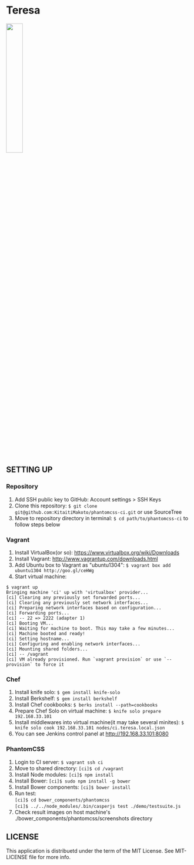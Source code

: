 Teresa
======

<img src="http://storage.canalblog.com/50/69/442947/23793929.jpg" width="30%">

SETTING UP
-----

### Repository

1. Add SSH public key to GitHub: Account settings > SSH Keys
2. Clone this repository: `$ git clone git@github.com:KitaitiMakoto/phantomcss-ci.git` or use SourceTree
3. Move to repository directory in terminal: `$ cd path/to/phantomcss-ci` to follow steps below

### Vagrant

1. Install VirtualBox(or so): https://www.virtualbox.org/wiki/Downloads
2. Install Vagrant: http://www.vagrantup.com/downloads.html
3. Add Ubuntu box to Vagrant as "ubuntu1304": `$ vagrant box add ubuntu1304 http://goo.gl/ceHWg`
4. Start virtual machine:

```
$ vagrant up
Bringing machine 'ci' up with 'virtualbox' provider...
[ci] Clearing any previously set forwarded ports...
[ci] Clearing any previously set network interfaces...
[ci] Preparing network interfaces based on configuration...
[ci] Forwarding ports...
[ci] -- 22 => 2222 (adapter 1)
[ci] Booting VM...
[ci] Waiting for machine to boot. This may take a few minutes...
[ci] Machine booted and ready!
[ci] Setting hostname...
[ci] Configuring and enabling network interfaces...
[ci] Mounting shared folders...
[ci] -- /vagrant
[ci] VM already provisioned. Run `vagrant provision` or use `--provision` to force it
```

### Chef

1. Install knife solo: `$ gem install knife-solo`
2. Install Berkshelf: `$ gem install berkshelf`
3. Install Chef cookbooks: `$ berks install --path=cookbooks`
4. Prepare Chef Solo on virtual machine: `$ knife solo prepare 192.168.33.101`
5. Install middlewares into virtual machine(it may take several minites): `$ knife solo cook 192.168.33.101 nodes/ci.teresa.local.json`
6. You can see Jenkins control panel at http://192.168.33.101:8080

### PhantomCSS

1. Login to CI server: `$ vagrant ssh ci`
2. Move to shared directory: `[ci]$ cd /vagrant`
3. Install Node modules: `[ci]$ npm install`
4. Install Bower: `[ci]$ sudo npm install -g bower`
5. Install Bower components: `[ci]$ bower install`
6. Run test:  
   `[ci]$ cd bower_components/phantomcss`  
   `[ci]$ ../../node_modules/.bin/casperjs test ./demo/testsuite.js`
7. Check result images on host machine's ./bower_components/phantomcss/screenshots directory

LICENSE
-------
This application is distribuetd under the term of the MIT License. See MIT-LICENSE file for more info.
